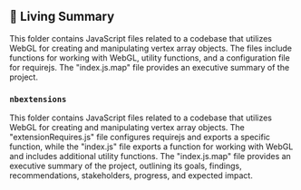

<!-- Living README Summary -->
## 🌳 Living Summary

This folder contains JavaScript files related to a codebase that utilizes WebGL for creating and manipulating vertex array objects. The files include functions for working with WebGL, utility functions, and a configuration file for requirejs. The "index.js.map" file provides an executive summary of the project.


### `nbextensions`

This folder contains JavaScript files related to a codebase that utilizes WebGL for creating and manipulating vertex array objects. The "extensionRequires.js" file configures requirejs and exports a specific function, while the "index.js" file exports a function for working with WebGL and includes additional utility functions. The "index.js.map" file provides an executive summary of the project, outlining its goals, findings, recommendations, stakeholders, progress, and expected impact.

<!-- Living README Summary -->